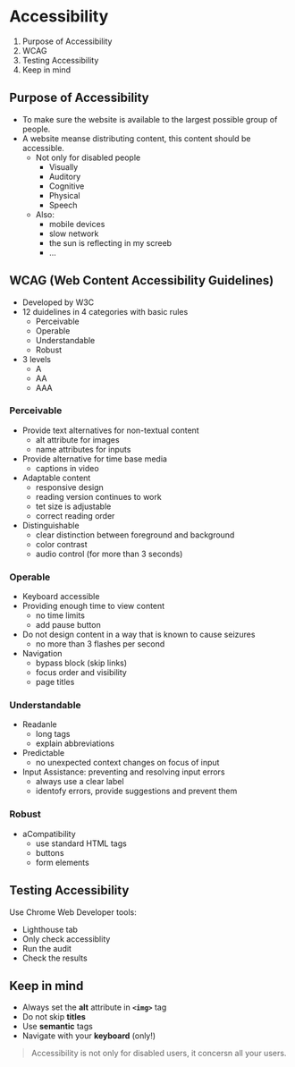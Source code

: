 # Accessibility

1. Purpose of Accessibility
2. WCAG
3. Testing Accessibility
4. Keep in mind

## Purpose of Accessibility

- To make sure the website is available to the largest possible group of people.
- A website meanse distributing content, this content should be accessible.
  - Not only for disabled people
    - Visually
    - Auditory
    - Cognitive
    - Physical
    - Speech
  - Also:
    - mobile devices
    - slow network
    - the sun is reflecting in my screeb
    - ...

## WCAG (Web Content Accessibility Guidelines)

- Developed by W3C
- 12 duidelines in 4 categories with basic rules
  - Perceivable
  - Operable
  - Understandable
  - Robust
- 3 levels
  - A
  - AA
  - AAA

### Perceivable

- Provide text alternatives for non-textual content
  - alt attribute for images
  - name attributes for inputs
- Provide alternative for time base media
  - captions in video
- Adaptable content
  - responsive design
  - reading version continues to work
  - tet size is adjustable
  - correct reading order
- Distinguishable
  - clear distinction between foreground and background
  - color contrast
  - audio control (for more than 3 seconds)

### Operable

- Keyboard accessible
- Providing enough time to view content
  - no time limits
  - add pause button
- Do not design content in a way that is known to cause seizures
  - no more than 3 flashes per second
- Navigation
  - bypass block (skip links)
  - focus order and visibility
  - page titles

### Understandable

- Readanle
  - long tags
  - explain abbreviations
- Predictable
  - no unexpected context changes on focus of input
- Input Assistance: preventing and resolving input errors
  - always use a clear label
  - identofy errors, provide suggestions and prevent them

### Robust

- aCompatibility
  - use standard HTML tags
  - buttons
  - form elements

## Testing Accessibility

Use Chrome Web Developer tools:

- Lighthouse tab
- Only check accessiblity
- Run the audit
- Check the results

## Keep in mind

- Always set the **alt** attribute in **`<img>`** tag
- Do not skip **titles**
- Use **semantic** tags
- Navigate with your **keyboard** (only!)

> Accessibility is not only for disabled users, it concersn all your users.
